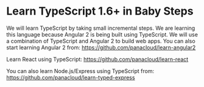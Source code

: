 # Learn TypeScript 1.6+ in Baby Steps

We will learn TypeScript by taking small incremental steps. We are learning this language because Angular 2 is being built using TypeScript. We will use a combination of TypeScript and Angular 2 to build web apps. You can also start learning Angular 2 from:
https://github.com/panacloud/learn-angular2

Learn React using TypeScript:
https://github.com/panacloud/learn-react

You can also learn Node.js/Express using TypeScript from:
https://github.com/panacloud/learn-typed-express
